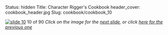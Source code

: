 Status: hidden
Title: Character Rigger's Cookbook
header_cover: cookbook_header.jpg
Slug: cookbook/cookbook_10

[![slide 10](https://dl.dropboxusercontent.com/u/2977490/presentations/cookbook/img10.jpg)](cookbook_11)
10 of 90
_Click on the image for the [next slide](cookbook_11), or click [here for the previous one](cookbook_09)_
